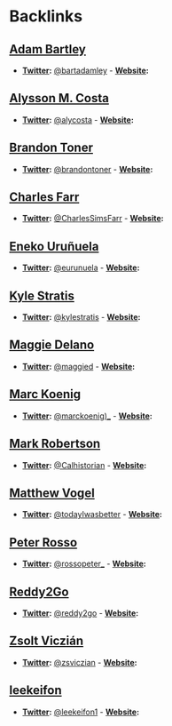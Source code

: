 
# Backlinks
## [Adam Bartley](<Adam Bartley.md>)
- **[Twitter](<Twitter.md>):** [@bartadamley](https://twitter.com/bartadamley) 
        - **[Website](<Website.md>):**

## [Alysson M. Costa](<Alysson M. Costa.md>)
- **[Twitter](<Twitter.md>):** [@alycosta](https://www.twitter.com/alycosta) 
        - **[Website](<Website.md>):**

## [Brandon Toner](<Brandon Toner.md>)
- **[Twitter](<Twitter.md>):** [@brandontoner](https://twitter.com/brandontoner)
        - **[Website](<Website.md>):**

## [Charles Farr](<Charles Farr.md>)
- **[Twitter](<Twitter.md>):** [@CharlesSimsFarr](https://twitter.com/CharlesSimsFarr)
        - **[Website](<Website.md>):**

## [Eneko Uruñuela](<Eneko Uruñuela.md>)
- **[Twitter](<Twitter.md>):** [@eurunuela](https://twitter.com/eurunuela)
        - **[Website](<Website.md>):**

## [Kyle Stratis](<Kyle Stratis.md>)
- **[Twitter](<Twitter.md>):** [@kylestratis](https://twitter.com/kylestratis)
        - **[Website](<Website.md>):**

## [Maggie Delano](<Maggie Delano.md>)
- **[Twitter](<Twitter.md>):** [@maggied](https://twitter.com/maggied)
        - **[Website](<Website.md>):**

## [Marc Koenig](<Marc Koenig.md>)
- **[Twitter](<Twitter.md>):** [@marckoenig)_](https://twitter.com/marcKoenig_)
        - **[Website](<Website.md>):**

## [Mark Robertson](<Mark Robertson.md>)
- **[Twitter](<Twitter.md>):** [@Calhistorian](https://www.twitter.com/calhistorian) 
        - **[Website](<Website.md>):**

## [Matthew Vogel](<Matthew Vogel.md>)
- **[Twitter](<Twitter.md>):** [@todayIwasbetter](https://twitter.com/todayIwasbetter)
        - **[Website](<Website.md>):**

## [Peter Rosso](<Peter Rosso.md>)
- **[Twitter](<Twitter.md>):** [@rossopeter_](https://twitter.com/rossopeter_)
        - **[Website](<Website.md>):**

## [Reddy2Go](<Reddy2Go.md>)
- **[Twitter](<Twitter.md>):** [@reddy2go](https://twitter.com/reddy2go)
        - **[Website](<Website.md>):**

## [Zsolt Viczián](<Zsolt Viczián.md>)
- **[Twitter](<Twitter.md>):** [@zsviczian](https://twitter.com/zsviczian)
        - **[Website](<Website.md>):**

## [leekeifon](<leekeifon.md>)
- **[Twitter](<Twitter.md>):** [@leekeifon1](https://twitter.com/leekeifon1)
        - **[Website](<Website.md>):**

